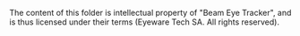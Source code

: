 The content of this folder is intellectual property of "Beam Eye Tracker",
and is thus licensed under their terms (Eyeware Tech SA. All rights reserved).